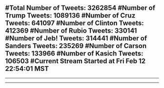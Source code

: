 #Total Number of Tweets: 3262854 
#Number of Trump Tweets: 1089136
#Number of Cruz Tweets: 641097
#Number of Clinton Tweets: 412369
#Number of Rubio Tweets: 330141
#Number of Jeb! Tweets: 314441
#Number of Sanders Tweets: 235269
#Number of Carson Tweets: 133966
#Number of Kasich Tweets: 106503
#Current Stream Started at Fri Feb 12 22:54:01 MST
---
---
---
